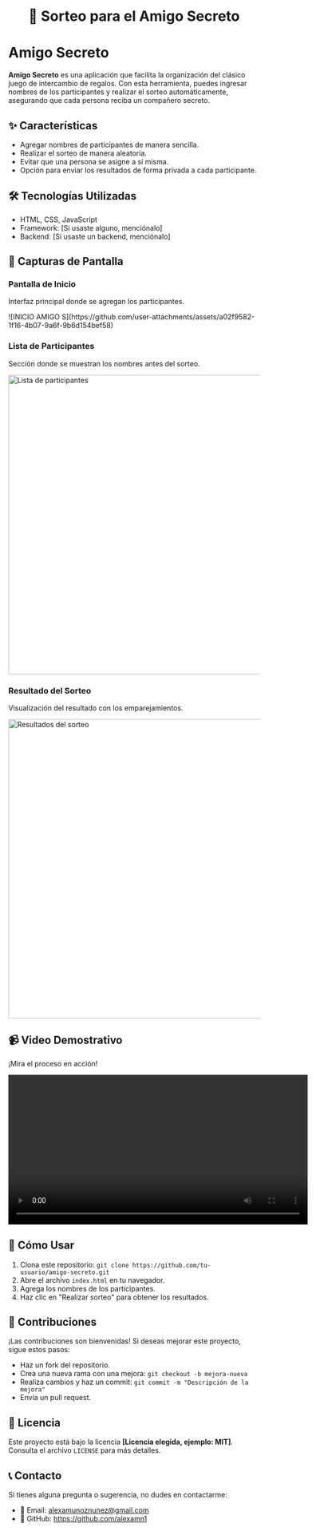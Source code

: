 <!DOCTYPE html>
<html lang="es">
<head>
    <meta charset="UTF-8">
    <meta name="viewport" content="width=device-width, initial-scale=1.0">
    <h1 align="center"> 🎁 Sorteo para el Amigo Secreto </h1>
</head>
<body>

<h1> Amigo Secreto</h1>

<p><strong>Amigo Secreto</strong> es una aplicación que facilita la organización del clásico juego de intercambio de regalos. Con esta herramienta, puedes ingresar nombres de los participantes y realizar el sorteo automáticamente, asegurando que cada persona reciba un compañero secreto.</p>

<h2>✨ Características</h2>
<ul>
    <li>Agregar nombres de participantes de manera sencilla.</li>
    <li>Realizar el sorteo de manera aleatoria.</li>
    <li>Evitar que una persona se asigne a sí misma.</li>
    <li>Opción para enviar los resultados de forma privada a cada participante.</li>
</ul>

<h2>🛠 Tecnologías Utilizadas</h2>
<ul>
    <li>HTML, CSS, JavaScript</li>
    <li>Framework: [Si usaste alguno, menciónalo]</li>
    <li>Backend: [Si usaste un backend, menciónalo]</li>
</ul>

<h2>📸 Capturas de Pantalla</h2>

<h3>Pantalla de Inicio</h3>
<p>Interfaz principal donde se agregan los participantes.</p>
![INICIO AMIGO S](https://github.com/user-attachments/assets/a02f9582-1f16-4b07-9a6f-9b6d154bef58)



<h3>Lista de Participantes</h3>
<p>Sección donde se muestran los nombres antes del sorteo.</p>
<img src="(https://github.com/user-attachments/assets/108edae4-3eb5-4f84-a4b4-9163d66fc872)" alt="Lista de participantes" width="600">


<h3>Resultado del Sorteo</h3>
<p>Visualización del resultado con los emparejamientos.</p>
<img src="ruta/a/la/captura3.png" alt="Resultados del sorteo" width="600">



<h2>📹 Video Demostrativo</h2>
<p>¡Mira el proceso en acción!</p>
<video width="600" controls>
    <source src="ruta/a/tu/video.mp4" type="video/mp4">
    Tu navegador no soporta la reproducción de video.
</video>

<h2>🚀 Cómo Usar</h2>
<ol>
    <li>Clona este repositorio: <code>git clone https://github.com/tu-usuario/amigo-secreto.git</code></li>
    <li>Abre el archivo <code>index.html</code> en tu navegador.</li>
    <li>Agrega los nombres de los participantes.</li>
    <li>Haz clic en "Realizar sorteo" para obtener los resultados.</li>
</ol>

<h2>📌 Contribuciones</h2>
<p>¡Las contribuciones son bienvenidas! Si deseas mejorar este proyecto, sigue estos pasos:</p>
<ul>
    <li>Haz un fork del repositorio.</li>
    <li>Crea una nueva rama con una mejora: <code>git checkout -b mejora-nueva</code></li>
    <li>Realiza cambios y haz un commit: <code>git commit -m "Descripción de la mejora"</code></li>
    <li>Envía un pull request.</li>
</ul>

<h2>📜 Licencia</h2>
<p>Este proyecto está bajo la licencia <strong>[Licencia elegida, ejemplo: MIT]</strong>. Consulta el archivo <code>LICENSE</code> para más detalles.</p>

<h2>📞 Contacto</h2>
<p>Si tienes alguna pregunta o sugerencia, no dudes en contactarme:</p>
<ul>
    <li>📧 Email: <a href="mailto:alexamunoznunez@gmail.com">alexamunoznunez@gmail.com</a></li>
    <li>🐙 GitHub: <a href="https://github.com/alexamn1" target="_blank">https://github.com/alexamn1</a></li>
</ul>

</body>
</html>


